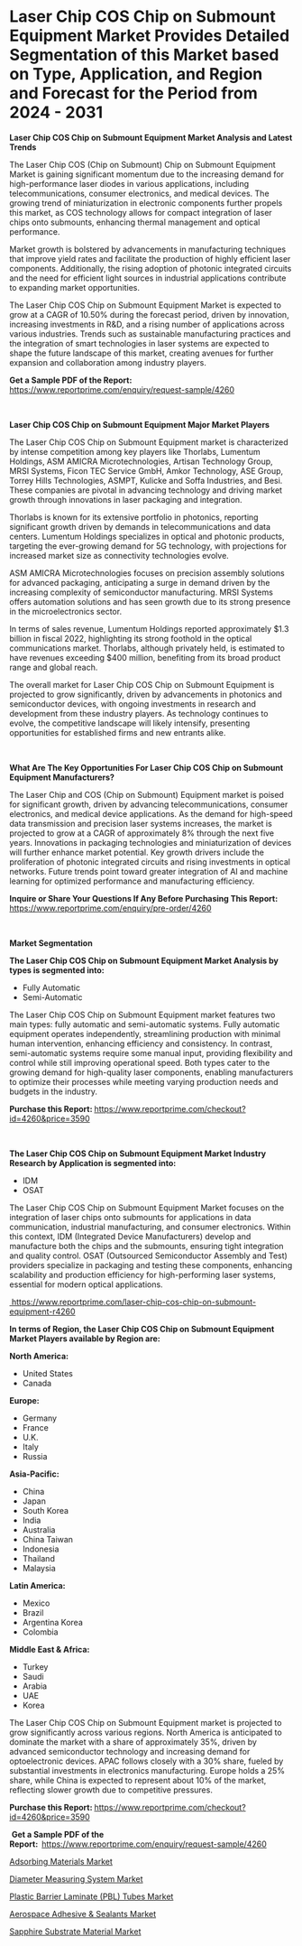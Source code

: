 <p><h1>Laser Chip COS Chip on Submount Equipment Market Provides Detailed Segmentation of this Market based on Type, Application, and Region and Forecast for the Period from 2024 - 2031</h1></p><p><strong>Laser Chip COS Chip on Submount Equipment Market Analysis and Latest Trends</strong></p>
<p><p>The Laser Chip COS (Chip on Submount) Chip on Submount Equipment Market is gaining significant momentum due to the increasing demand for high-performance laser diodes in various applications, including telecommunications, consumer electronics, and medical devices. The growing trend of miniaturization in electronic components further propels this market, as COS technology allows for compact integration of laser chips onto submounts, enhancing thermal management and optical performance.</p><p>Market growth is bolstered by advancements in manufacturing techniques that improve yield rates and facilitate the production of highly efficient laser components. Additionally, the rising adoption of photonic integrated circuits and the need for efficient light sources in industrial applications contribute to expanding market opportunities.</p><p>The Laser Chip COS Chip on Submount Equipment Market is expected to grow at a CAGR of 10.50% during the forecast period, driven by innovation, increasing investments in R&D, and a rising number of applications across various industries. Trends such as sustainable manufacturing practices and the integration of smart technologies in laser systems are expected to shape the future landscape of this market, creating avenues for further expansion and collaboration among industry players.</p></p>
<p><strong>Get a Sample PDF of the Report:&nbsp;</strong> <a href="https://www.reportprime.com/enquiry/request-sample/4260?utm_campaign=1733&utm_medium=2&utm_source=Github&utm_content=ia&utm_term=18102024&utm_id=laser-chip-cos-chip-on-submount-equipment">https://www.reportprime.com/enquiry/request-sample/4260</a></p>
<p>&nbsp;</p>
<p><strong>Laser Chip COS Chip on Submount Equipment Major Market Players</strong></p>
<p><p>The Laser Chip COS Chip on Submount Equipment market is characterized by intense competition among key players like Thorlabs, Lumentum Holdings, ASM AMICRA Microtechnologies, Artisan Technology Group, MRSI Systems, Ficon TEC Service GmbH, Amkor Technology, ASE Group, Torrey Hills Technologies, ASMPT, Kulicke and Soffa Industries, and Besi. These companies are pivotal in advancing technology and driving market growth through innovations in laser packaging and integration.</p><p>Thorlabs is known for its extensive portfolio in photonics, reporting significant growth driven by demands in telecommunications and data centers. Lumentum Holdings specializes in optical and photonic products, targeting the ever-growing demand for 5G technology, with projections for increased market size as connectivity technologies evolve.</p><p>ASM AMICRA Microtechnologies focuses on precision assembly solutions for advanced packaging, anticipating a surge in demand driven by the increasing complexity of semiconductor manufacturing. MRSI Systems offers automation solutions and has seen growth due to its strong presence in the microelectronics sector.</p><p>In terms of sales revenue, Lumentum Holdings reported approximately $1.3 billion in fiscal 2022, highlighting its strong foothold in the optical communications market. Thorlabs, although privately held, is estimated to have revenues exceeding $400 million, benefiting from its broad product range and global reach.</p><p>The overall market for Laser Chip COS Chip on Submount Equipment is projected to grow significantly, driven by advancements in photonics and semiconductor devices, with ongoing investments in research and development from these industry players. As technology continues to evolve, the competitive landscape will likely intensify, presenting opportunities for established firms and new entrants alike.</p></p>
<p>&nbsp;</p>
<p><strong>What Are The Key Opportunities For Laser Chip COS Chip on Submount Equipment Manufacturers?</strong></p>
<p><p>The Laser Chip and COS (Chip on Submount) Equipment market is poised for significant growth, driven by advancing telecommunications, consumer electronics, and medical device applications. As the demand for high-speed data transmission and precision laser systems increases, the market is projected to grow at a CAGR of approximately 8% through the next five years. Innovations in packaging technologies and miniaturization of devices will further enhance market potential. Key growth drivers include the proliferation of photonic integrated circuits and rising investments in optical networks. Future trends point toward greater integration of AI and machine learning for optimized performance and manufacturing efficiency.</p></p>
<p><strong>Inquire or Share Your Questions If Any Before Purchasing This Report:</strong> <a href="https://www.reportprime.com/enquiry/pre-order/4260?utm_campaign=1733&utm_medium=2&utm_source=Github&utm_content=ia&utm_term=18102024&utm_id=laser-chip-cos-chip-on-submount-equipment">https://www.reportprime.com/enquiry/pre-order/4260</a></p>
<p>&nbsp;</p>
<p><strong>Market Segmentation</strong></p>
<p><strong>The Laser Chip COS Chip on Submount Equipment Market Analysis by types is segmented into:</strong></p>
<p><ul><li>Fully Automatic</li><li>Semi-Automatic</li></ul></p>
<p><p>The Laser Chip COS Chip on Submount Equipment market features two main types: fully automatic and semi-automatic systems. Fully automatic equipment operates independently, streamlining production with minimal human intervention, enhancing efficiency and consistency. In contrast, semi-automatic systems require some manual input, providing flexibility and control while still improving operational speed. Both types cater to the growing demand for high-quality laser components, enabling manufacturers to optimize their processes while meeting varying production needs and budgets in the industry.</p></p>
<p><strong>Purchase this Report:&nbsp;</strong><a href="https://www.reportprime.com/checkout?id=4260&price=3590&utm_campaign=1733&utm_medium=2&utm_source=Github&utm_content=ia&utm_term=18102024&utm_id=laser-chip-cos-chip-on-submount-equipment">https://www.reportprime.com/checkout?id=4260&price=3590</a></p>
<p>&nbsp;</p>
<p><strong>The Laser Chip COS Chip on Submount Equipment Market Industry Research by Application is segmented into:</strong></p>
<p><ul><li>IDM</li><li>OSAT</li></ul></p>
<p><p>The Laser Chip COS Chip on Submount Equipment Market focuses on the integration of laser chips onto submounts for applications in data communication, industrial manufacturing, and consumer electronics. Within this context, IDM (Integrated Device Manufacturers) develop and manufacture both the chips and the submounts, ensuring tight integration and quality control. OSAT (Outsourced Semiconductor Assembly and Test) providers specialize in packaging and testing these components, enhancing scalability and production efficiency for high-performing laser systems, essential for modern optical applications.</p></p>
<p><a href="https://www.reportprime.com/laser-chip-cos-chip-on-submount-equipment-r4260?utm_campaign=1733&utm_medium=2&utm_source=Github&utm_content=ia&utm_term=18102024&utm_id=laser-chip-cos-chip-on-submount-equipment">&nbsp;https://www.reportprime.com/laser-chip-cos-chip-on-submount-equipment-r4260</a></p>
<p><strong>In terms of Region, the Laser Chip COS Chip on Submount Equipment Market Players available by Region are:</strong></p>
<p>
    <p> <strong> North America: </strong>
        <ul>
            <li>United States</li>
            <li>Canada</li>
        </ul>
        </p> 
    <p> <strong> Europe: </strong>
        <ul>
            <li>Germany</li>
            <li>France</li>
            <li>U.K.</li>
            <li>Italy</li>
            <li>Russia</li>
        </ul>
        </p> 
    <p> <strong> Asia-Pacific: </strong>
        <ul>
            <li>China</li>
            <li>Japan</li>
            <li>South Korea</li>
            <li>India</li>
            <li>Australia</li>
            <li>China Taiwan</li>
            <li>Indonesia</li>
            <li>Thailand</li>
            <li>Malaysia</li>
        </ul>
        </p> 
    <p> <strong> Latin America: </strong>
        <ul>
            <li>Mexico</li>
            <li>Brazil</li>
            <li>Argentina Korea</li>
            <li>Colombia</li>
        </ul>
        </p> 
    <p> <strong> Middle East & Africa: </strong>
        <ul>
            <li>Turkey</li>
            <li>Saudi</li>
            <li>Arabia</li>
            <li>UAE</li>
            <li>Korea</li>
        </ul>
    </p>
    </p>
<p><p>The Laser Chip COS Chip on Submount Equipment market is projected to grow significantly across various regions. North America is anticipated to dominate the market with a share of approximately 35%, driven by advanced semiconductor technology and increasing demand for optoelectronic devices. APAC follows closely with a 30% share, fueled by substantial investments in electronics manufacturing. Europe holds a 25% share, while China is expected to represent about 10% of the market, reflecting slower growth due to competitive pressures.</p></p>
<p><strong>Purchase this Report: </strong><a href="https://www.reportprime.com/checkout?id=4260&price=3590&utm_campaign=1733&utm_medium=2&utm_source=Github&utm_content=ia&utm_term=18102024&utm_id=laser-chip-cos-chip-on-submount-equipment">https://www.reportprime.com/checkout?id=4260&price=3590</a></p>
<p>&nbsp;<strong>Get a Sample PDF of the Report:&nbsp;&nbsp;</strong><a href="https://www.reportprime.com/enquiry/request-sample/4260?utm_campaign=1733&utm_medium=2&utm_source=Github&utm_content=ia&utm_term=18102024&utm_id=laser-chip-cos-chip-on-submount-equipment">https://www.reportprime.com/enquiry/request-sample/4260</a></p>
<p><strong></strong></p>
<p><p><a href="https://www.linkedin.com/pulse/insights-adsorbing-materials-market-players-size-geographical-ulc9c?utm_campaign=1733&utm_medium=2&utm_source=Github&utm_content=ia&utm_term=18102024&utm_id=laser-chip-cos-chip-on-submount-equipment">Adsorbing Materials Market</a></p><p><a href="https://github.com/SanjidaMahmud54/Market-Research-Report-List-1/blob/main/diameter-measuring-system-market.md?utm_campaign=1733&utm_medium=2&utm_source=Github&utm_content=ia&utm_term=18102024&utm_id=laser-chip-cos-chip-on-submount-equipment">Diameter Measuring System Market</a></p><p><a href="https://www.linkedin.com/pulse/trends-global-plastic-barrier-laminate-pbl-tubes-market-forecast-480cc?utm_campaign=1733&utm_medium=2&utm_source=Github&utm_content=ia&utm_term=18102024&utm_id=laser-chip-cos-chip-on-submount-equipment">Plastic Barrier Laminate (PBL) Tubes Market</a></p><p><a href="https://www.linkedin.com/pulse/aerospace-adhesive-sealants-market-research-report-2024-cahzc?utm_campaign=1733&utm_medium=2&utm_source=Github&utm_content=ia&utm_term=18102024&utm_id=laser-chip-cos-chip-on-submount-equipment">Aerospace Adhesive & Sealants Market</a></p><p><a href="https://www.linkedin.com/pulse/sapphire-substrate-material-market-trends-detailed-study-ucakc?utm_campaign=1733&utm_medium=2&utm_source=Github&utm_content=ia&utm_term=18102024&utm_id=laser-chip-cos-chip-on-submount-equipment">Sapphire Substrate Material Market</a></p></p>